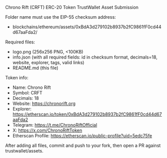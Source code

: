 Chrono Rift (CRFT) ERC-20 Token TrustWallet Asset Submission

Folder name must use the EIP-55 checksum address:
- blockchains/ethereum/assets/0xBdA3d279102b8937b2fC9861fF0cd44d67aaFda2/

Required files:
- logo.png (256x256 PNG, <100KB)
- info.json (with all required fields: id in checksum format, decimals=18, website, explorer, tags, valid links)
- README.md (this file)

Token info:
- Name: Chrono Rift
- Symbol: CRFT
- Decimals: 18
- Website: https://chronorift.org
- Explorer: https://etherscan.io/token/0xBdA3d279102b8937b2fC9861fF0cd44d67aaFda2
- Telegram: https://t.me/ChronoRiftOfficial
- X: https://x.com/ChronoRiftToken
- Etherscan Profile: https://etherscan.io/public-profile?uid=5edc75fe

After adding all files, commit and push to your fork, then open a PR against trustwallet/assets.
